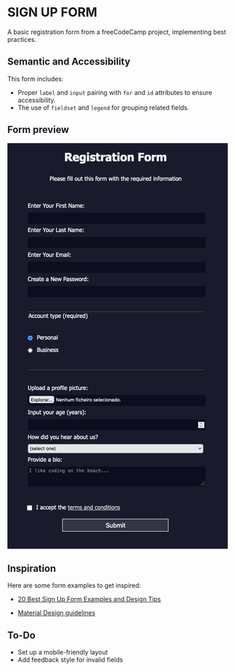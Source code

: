 # SIGN UP FORM

A basic registration form from a freeCodeCamp project, implementing best practices.

## Semantic and Accessibility

This form includes:
- Proper <code>label</code> and <code>input</code> pairing with <code>for</code> and <code>id</code> attributes to ensure accessibility.
- The use of <code>fieldset</code> and <code>legend</code> for grouping related fields.

## Form preview

![print screen of the form](image.png)

## Inspiration

Here are some form examples to get inspired:

- [20 Best Sign Up Form Examples and Design Tips](https://wisernotify.com/blog/best-signup-form-examples/)

- [Material Design guidelines](https://m3.material.io/components/text-fields/)

## To-Do

- Set up a mobile-friendly layout
- Add feedback style for invalid fields 